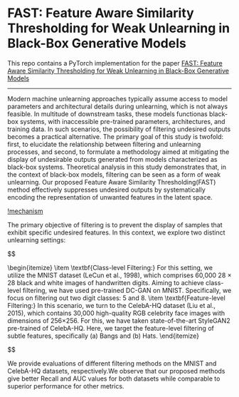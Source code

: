 # FAST: Feature Aware Similarity Thresholding for Weak Unlearning in Black-Box Generative Models

This repo contains a PyTorch implementation for the paper [FAST: Feature Aware Similarity Thresholding for Weak Unlearning in Black-Box Generative Models]()

--------------------

Modern machine unlearning approaches typically assume access to model parameters and architectural details during unlearning, which is not always feasible. In multitude of downstream tasks, these models functionas black-box systems, with inaccessible pre-trained parameters, architectures, and training data. In such scenarios, the possibility of filtering undesired outputs becomes a practical alternative. The primary goal of this study is twofold: first, to elucidate the relationship between filtering and unlearning processes, and second, to formulate a methodology aimed at mitigating the display of undesirable outputs generated from models characterized as black-box systems.  Theoretical analysis in this study demonstrates that, in the context of black-box models, filtering can be seen as a form of weak unlearning. Our proposed Feature Aware Similarity Thresholding(FAST) method effectively suppresses undesired outputs by systematically encoding the representation of unwanted features in the latent space.

[!mechanism](blocking.png)


The primary objective of filtering is to prevent the display of samples that exhibit specific undesired features. In this context, we explore two distinct unlearning settings:

$$

\begin{itemize}
    \item \textbf{Class-level Filtering:} For this setting, we utilize the MNIST dataset (LeCun et al., 1998), which comprises 60,000 28 × 28 black and white images of handwritten digits. Aiming to achieve class-level filtering,  we have used pre-trained DC-GAN on MNIST. Specifically, we focus on filtering out two digit classes: 5 and 8.
    \item \textbf{Feature-level Filtering:} In this scenario, we turn to the CelebA-HQ dataset (Liu et al., 2015), which contains 30,000 high-quality RGB celebrity face images with dimensions of 256×256. For this, we have taken state-of-the-art StyleGAN2 pre-trained of CelebA-HQ. Here, we target the feature-level filtering of subtle features, specifically (a) Bangs and (b) Hats.
\end{itemize}

$$

We provide evaluations of different filtering methods on the MNIST and CelebA-HQ datasets, respectively.We observe that our proposed methods give better Recall and AUC values for both datasets while comparable to superior performance for other metrics.